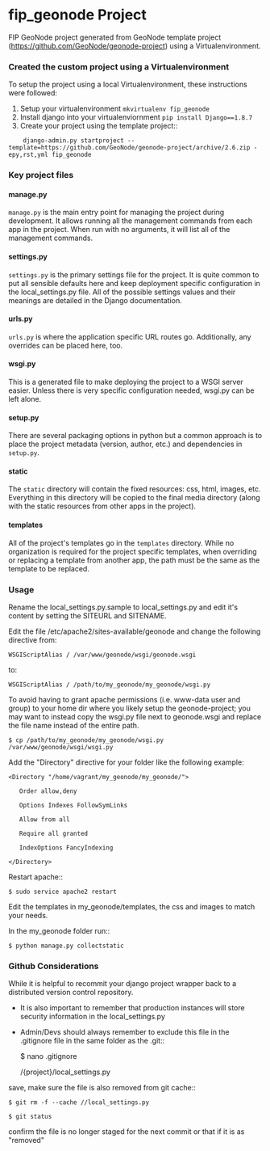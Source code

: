 # fip_geonode Project

FIP GeoNode project generated from GeoNode template project (https://github.com/GeoNode/geonode-project) using a Virtualenvironment.

### Created the custom project using a Virtualenvironment

To setup the project using a local Virtualenvironment, these instructions were followed:

1. Setup your virtualenvironment ``mkvirtualenv fip_geonode``
2. Install django into your virtualenviornment ``pip install Django==1.8.7``
3. Create your project using the template project::
```
    django-admin.py startproject --template=https://github.com/GeoNode/geonode-project/archive/2.6.zip -epy,rst,yml fip_geonode
```


### Key project files

#### manage.py

``manage.py`` is the main entry point for managing the project during development. It allows running all the management commands from each app in the project. When run with no arguments, it will list all of the management commands.

#### settings.py

``settings.py`` is the primary settings file for the project. It is quite common to put all sensible defaults here and keep deployment specific configuration in the local_settings.py file. All of the possible settings values and their meanings are detailed in the Django documentation.


#### urls.py

``urls.py`` is where the application specific URL routes go. Additionally, any overrides can be placed here, too.

#### wsgi.py

This is a generated file to make deploying the project to a WSGI server easier. Unless there is very specific configuration needed, wsgi.py can be left alone.

#### setup.py

There are several packaging options in python but a common approach is to place the project metadata (version, author, etc.) and dependencies in ``setup.py``.


#### static

The ``static`` directory will contain the fixed resources: css, html, images, etc. Everything in this directory will be copied to the final media directory (along with the static resources from other apps in the project).


#### templates

All of the project's templates go in the ``templates`` directory. While no organization is required for the project specific templates, when overriding or replacing a template from another app, the path must be the same as the template to be replaced.

### Usage


Rename the local_settings.py.sample to local_settings.py and edit it's content by setting the SITEURL and SITENAME.

Edit the file /etc/apache2/sites-available/geonode and change the following directive from:

    WSGIScriptAlias / /var/www/geonode/wsgi/geonode.wsgi

to:

    WSGIScriptAlias / /path/to/my_geonode/my_geonode/wsgi.py
    
To avoid having to grant apache permissions (i.e. www-data user and group) to your home dir where you likely setup the geonode-project; you may want to instead copy the wsgi.py file next to geonode.wsgi and replace the file name instead of the entire path.

    $ cp /path/to/my_geonode/my_geonode/wsgi.py /var/www/geonode/wsgi/wsgi.py

Add the "Directory" directive for your folder like the following example:

    <Directory "/home/vagrant/my_geonode/my_geonode/">

       Order allow,deny

       Options Indexes FollowSymLinks

       Allow from all

       Require all granted

       IndexOptions FancyIndexing
       
    </Directory>

Restart apache::

    $ sudo service apache2 restart

Edit the templates in my_geonode/templates, the css and images to match your needs.

In the my_geonode folder run::

    $ python manage.py collectstatic

### Github Considerations

While it is helpful to recommit your django project wrapper back to a distributed version control repository. 
* It is also important to remember that production instances will store security information in the local_settings.py
* Admin/Devs should always remember to exclude this file in the .gitignore file in the same folder as the .git::

    $ nano .gitignore
    
    /{project}/local_settings.py

save, make sure the file is also removed from git cache::
    
    $ git rm -f --cache //local_settings.py
    
    $ git status
    
confirm the file is no longer staged for the next commit or that if it is as "removed"
